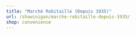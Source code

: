 ```yaml
---
title: "Marché Robitaille (Depuis 1935)"
url: /shawinigan/marche-robitaille-depuis-1935/
shop: convenience
---
```

